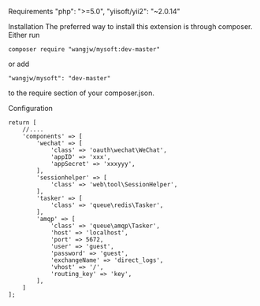 Requirements
        "php": ">=5.0",
        "yiisoft/yii2": "~2.0.14"

Installation
The preferred way to install this extension is through composer.
Either run

    composer require "wangjw/mysoft:dev-master"

or add

    "wangjw/mysoft": "dev-master"

to the require section of your composer.json.


Configuration

    return [
        //....
        'components' => [
            'wechat' => [
                'class' => 'oauth\wechat\WeChat',
                'appID' => 'xxx',
                'appSecret' => 'xxxyyy',
            ],
            'sessionhelper' => [
                'class' => 'web\tool\SessionHelper',
            ],
            'tasker' => [
                'class' => 'queue\redis\Tasker',
            ],
            'amqp' => [
                'class' => 'queue\amqp\Tasker',
                'host' => 'localhost',
                'port' => 5672,
                'user' => 'guest',
                'password' => 'guest',
                'exchangeName' => 'direct_logs',
                'vhost' => '/',
                'routing_key' => 'key',
            ],
        ]
    ];